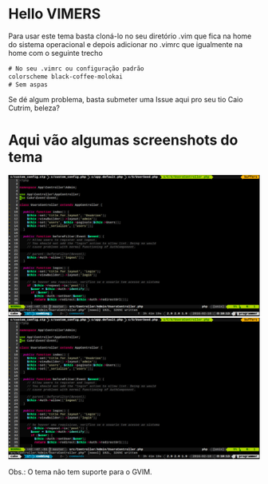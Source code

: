 # Hello VIMERS
Para usar este tema basta cloná-lo no seu diretório .vim que fica na home do sistema operacional
e depois adicionar no .vimrc que igualmente na home com o seguinte trecho
```vim
# No seu .vimrc ou configuração padrão
colorscheme black-coffee-molokai
# Sem aspas
```
Se dé algum problema, basta submeter uma Issue aqui pro seu tio Caio Cutrim, beleza?

# Aqui vão algumas screenshots do tema


![Screenshot1](screenshot1.png)
![Screenshot2](screenshot1.png)

Obs.: O tema não tem suporte para o GVIM.

